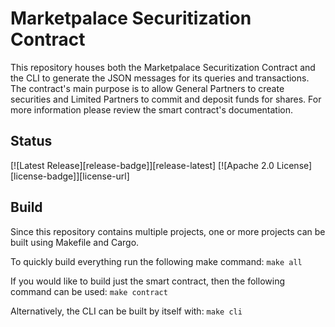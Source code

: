 # Marketpalace Securitization Contract
This repository houses both the Marketpalace Securitization Contract and the CLI to generate
the JSON messages for its queries and transactions. The contract's main purpose is to allow
General Partners to create securities and Limited Partners to commit and deposit funds
for shares. For more information please review the smart contract's documentation.

## Status
[![Latest Release][release-badge]][release-latest]
[![Apache 2.0 License][license-badge]][license-url]

## Build
Since this repository contains multiple projects, one or more projects can be built using Makefile and Cargo.

To quickly build everything run the following make command:
`make all`

If you would like to build just the smart contract, then the following command can be used:
`make contract`

Alternatively, the CLI can be built by itself with:
`make cli`